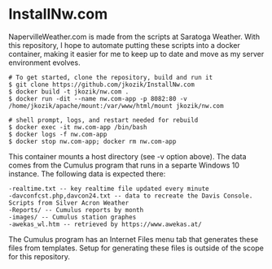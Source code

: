 # InstallNw.com
NapervilleWeather.com is made from the scripts at Saratoga Weather. With this repository, I hope to automate putting these scripts into a docker container, making it easier for me to keep up to date and move as my server environment evolves.

```
# To get started, clone the repository, build and run it
$ git clone https://github.com/jkozik/InstallNw.com
$ docker build -t jkozik/nw.com .
$ docker run -dit --name nw.com-app -p 8082:80 -v /home/jkozik/apache/mount:/var/www/html/mount jkozik/nw.com

# shell prompt, logs, and restart needed for rebuild
$ docker exec -it nw.com-app /bin/bash
$ docker logs -f nw.com-app
$ docker stop nw.com-app; docker rm nw.com-app

```

This container mounts a host directory (see -v option above). The data comes from the Cumulus program that runs in a separte Windows 10 instance.  The following data is expected there:
```
-realtime.txt -- key realtime file updated every minute
-davconfcst.php,davcon24.txt -- data to recreate the Davis Console.  Scripts from Silver Acron Weather
-Reports/ -- Cumulus reports by month
-images/ -- Cumulus station graphes
-awekas_wl.htm -- retrieved by https://www.awekas.at/

```
The Cumulus program has an Internet Files menu tab that generates these files from templates.  Setup for generating these files is outside of the scope for this repository.
